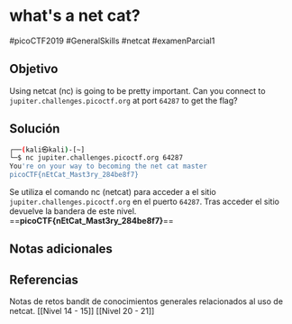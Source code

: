 # what's a net cat?
#picoCTF2019 #GeneralSkills #netcat #examenParcial1
## Objetivo
Using netcat (nc) is going to be pretty important. Can you connect to `jupiter.challenges.picoctf.org` at port `64287` to get the flag?

## Solución
```bash
┌──(kali㉿kali)-[~]
└─$ nc jupiter.challenges.picoctf.org 64287
You're on your way to becoming the net cat master
picoCTF{nEtCat_Mast3ry_284be8f7}
```
Se utiliza el comando nc (netcat) para acceder a el sitio `jupiter.challenges.picoctf.org`  en el puerto `64287`.
Tras acceder el sitio devuelve la bandera de este nivel.
==**picoCTF{nEtCat_Mast3ry_284be8f7}**==
## Notas adicionales

## Referencias
Notas de retos bandit de conocimientos generales relacionados al uso de netcat.
[[Nivel 14 - 15]]
[[Nivel 20 - 21]]